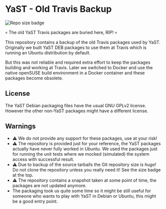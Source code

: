 
# YaST - Old Travis Backup

![Repo size badge](https://reposs.herokuapp.com/?path=yast/travis_old)

:skull: The old YaST Travis packages are buried here, RIP! :skull:

This repository contains a backup of the old Travis packages used by YaST.
Originally we built YaST DEB packages to use them at Travis which is running
an Ubuntu distribution by default.

But this was not reliable and required extra effort to keep the packages
building and working at Travis. Later we switched to Docker and use the native
openSUSE build environment in a Docker container and these packages become
obsolete.

## License

The YaST Debian packaging files have the usual GNU GPLv2 license. However the
other non-YaST packages might have a different license.

## Warnings

- :warning: We do not provide any support for these packages, use at your risk!
- :warning: The repository is provided just for your reference, the YaST
  packages actually have never fully worked in Ubuntu. We used the packages just
  for running the unit tests where we mocked (simulated) the system access with
  successful result.
- :warning: Due to backup of the source tarballs the Git repository size is
  *huge*! Do not clone the repository unless you really need it! See the size
  badge at the top.
- :warning: The repository contains a snapshot taken at some point of time, the
  packages are not updated anymore.
- The packaging took us quite some time so it might be still useful for someone
  who wants to play with YaST in Debian or Ubuntu, this might be a good
  entry point.
